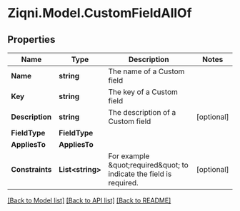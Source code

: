 
# Ziqni.Model.CustomFieldAllOf

## Properties

Name | Type | Description | Notes
------------ | ------------- | ------------- | -------------
**Name** | **string** | The name of a Custom field | 
**Key** | **string** | The key of a Custom field | 
**Description** | **string** | The description of a Custom field | [optional] 
**FieldType** | **FieldType** |  | 
**AppliesTo** | **AppliesTo** |  | 
**Constraints** | **List&lt;string&gt;** | For example \&quot;required\&quot; to indicate the field is required. | [optional] 

[[Back to Model list]](../README.md#documentation-for-models)
[[Back to API list]](../README.md#documentation-for-api-endpoints)
[[Back to README]](../README.md)


